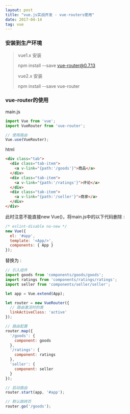 ```yaml
---
layout: post
title: "vue.js实战开发 - vue-routers使用"
date: 2017-04-14
tag: vue
---
```




### 安装到生产环境

> vue1.x 安装
>
> npm install --save vue-router@0.7.13
>
> vue2.x 安装
>
> npm install --save vue-router



### vue-router的使用

main.js

```javascript
import Vue from 'vue';
import VueRouter from 'vue-router';

// 使用路由
Vue.use(VueRouter);
```

html

```html
<div class="tab">
  <div class="tab-item">
    <a v-link="{path:'/goods'}">商品</a>
  </div>
  <div class="tab-item">
    <a v-link="{path:'/ratings'}">评论</a>
  </div>
  <div class="tab-item">
    <a v-link="{path:'/seller'}">商家</a>
  </div>
</div>
```

此时注意不能直接new Vue()，将main.js中的以下代码删除 : 

```javascript
/* eslint-disable no-new */
new Vue({
  el: '#app',
  template: '<App/>',
  components: { App }
});
```

替换为 : 

```javascript
// 引入组件
import goods from 'components/goods/goods';
import ratings from 'components/ratings/ratings';
import seller from 'components/seller/seller';

let app = Vue.extend(App);

let router = new VueRouter({
  // 路由激活时的类
  linkActiveClass: 'active'
});

// 路由配置
router.map({
  '/goods': {
    component: goods
  },
  '/ratings': {
    component: ratings
  },
  'seller': {
    component: seller
  }
});

// 启动路由
router.start(app, '#app');

// 默认跳转页
router.go('/goods');
```

